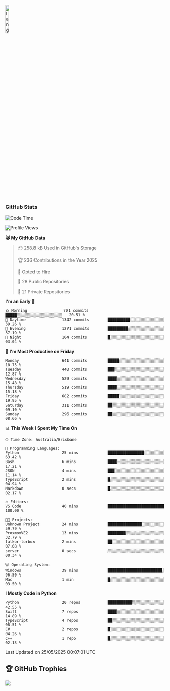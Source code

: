 <p align="left"><img width=15%" src="https://github.com/alansmathew/alansmathew/raw/master/lang.gif" alt="lang image here" /></p>

# <h3 align="left">GitHub Stats</h3>

<!--START_SECTION:waka-->
![Code Time](http://img.shields.io/badge/Code%20Time-572%20hrs%2053%20mins-blue)

![Profile Views](http://img.shields.io/badge/Profile%20Views-0-blue)

**🐱 My GitHub Data** 

> 📦 258.8 kB Used in GitHub's Storage 
 > 
> 🏆 236 Contributions in the Year 2025
 > 
> 💼 Opted to Hire
 > 
> 📜 28 Public Repositories 
 > 
> 🔑 21 Private Repositories 
 > 
**I'm an Early 🐤** 

```text
🌞 Morning                701 commits         █████░░░░░░░░░░░░░░░░░░░░   20.51 % 
🌆 Daytime                1342 commits        ██████████░░░░░░░░░░░░░░░   39.26 % 
🌃 Evening                1271 commits        █████████░░░░░░░░░░░░░░░░   37.19 % 
🌙 Night                  104 commits         █░░░░░░░░░░░░░░░░░░░░░░░░   03.04 % 
```
📅 **I'm Most Productive on Friday** 

```text
Monday                   641 commits         █████░░░░░░░░░░░░░░░░░░░░   18.75 % 
Tuesday                  440 commits         ███░░░░░░░░░░░░░░░░░░░░░░   12.87 % 
Wednesday                529 commits         ████░░░░░░░░░░░░░░░░░░░░░   15.48 % 
Thursday                 519 commits         ████░░░░░░░░░░░░░░░░░░░░░   15.18 % 
Friday                   682 commits         █████░░░░░░░░░░░░░░░░░░░░   19.95 % 
Saturday                 311 commits         ██░░░░░░░░░░░░░░░░░░░░░░░   09.10 % 
Sunday                   296 commits         ██░░░░░░░░░░░░░░░░░░░░░░░   08.66 % 
```


📊 **This Week I Spent My Time On** 

```text
🕑︎ Time Zone: Australia/Brisbane

💬 Programming Languages: 
Python                   25 mins             ████████████████░░░░░░░░░   63.42 % 
Bash                     6 mins              ████░░░░░░░░░░░░░░░░░░░░░   17.21 % 
JSON                     4 mins              ███░░░░░░░░░░░░░░░░░░░░░░   11.14 % 
TypeScript               2 mins              █░░░░░░░░░░░░░░░░░░░░░░░░   04.94 % 
Markdown                 0 secs              █░░░░░░░░░░░░░░░░░░░░░░░░   02.17 % 

🔥 Editors: 
VS Code                  40 mins             █████████████████████████   100.00 % 

🐱‍💻 Projects: 
Unknown Project          24 mins             ███████████████░░░░░░░░░░   59.79 % 
ProxmoxVE2               13 mins             ████████░░░░░░░░░░░░░░░░░   32.79 % 
falkor-torbox            2 mins              ██░░░░░░░░░░░░░░░░░░░░░░░   07.08 % 
server                   0 secs              ░░░░░░░░░░░░░░░░░░░░░░░░░   00.34 % 

💻 Operating System: 
Windows                  39 mins             ████████████████████████░   96.50 % 
Mac                      1 min               █░░░░░░░░░░░░░░░░░░░░░░░░   03.50 % 
```

**I Mostly Code in Python** 

```text
Python                   20 repos            ███████████░░░░░░░░░░░░░░   42.55 % 
Swift                    7 repos             ████░░░░░░░░░░░░░░░░░░░░░   14.89 % 
TypeScript               4 repos             ██░░░░░░░░░░░░░░░░░░░░░░░   08.51 % 
C#                       2 repos             █░░░░░░░░░░░░░░░░░░░░░░░░   04.26 % 
C++                      1 repo              █░░░░░░░░░░░░░░░░░░░░░░░░   02.13 % 
```




 Last Updated on 25/05/2025 00:07:01 UTC
<!--END_SECTION:waka-->

## 🏆 GitHub Trophies

![](https://github-profile-trophy.vercel.app/?username=samh06&theme=discord&no-frame=true&no-bg=false&margin-w=4)

